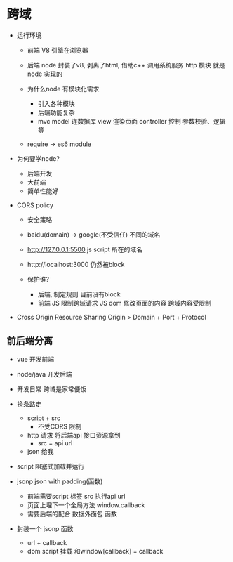 # 跨域

- 运行环境
  - 前端
    V8 引擎在浏览器
  - 后端
     node 封装了v8, 剥离了html, 借助c++ 调用系统服务
     http 模块 就是node 实现的
  
  - 为什么node 有模块化需求
    - 引入各种模块
    - 后端功能复杂
    - mvc model 连数据库
      view 渲染页面
      controller 控制 参数校验、逻辑等
  - require -> es6 module

- 为何要学node?
  - 后端开发
  - 大前端
  - 简单性能好

- CORS policy
  - 安全策略
  - baidu(domain) -> google(不受信任) 不同的域名
  - http://127.0.0.1:5500 js script 所在的域名
  - http://localhost:3000
    仍然被block

  - 保护谁?
    - 后端, 制定规则
      目前没有block
    - 前端
      JS 限制跨域请求
      JS dom 修改页面的内容 跨域内容受限制

- Cross Origin Resource Sharing
   Origin > Domain + Port + Protocol

## 前后端分离
- vue 开发前端
- node/java 开发后端
- 开发日常 跨域是家常便饭

- 换条路走
  - script + src
    - 不受CORS 限制
  - http 请求 将后端api 接口资源拿到
    - src = api url
  - json 给我

- script 阻塞式加载并运行
- jsonp
  json with padding(函数)
   - 前端需要script 标签 src 执行api url
   - 页面上埋下一个全局方法 window.callback
   - 需要后端的配合 数据外面包 函数
- 封装一个 jsonp 函数
  - url + callback
  - dom script 挂载 和window[callback] = callback

